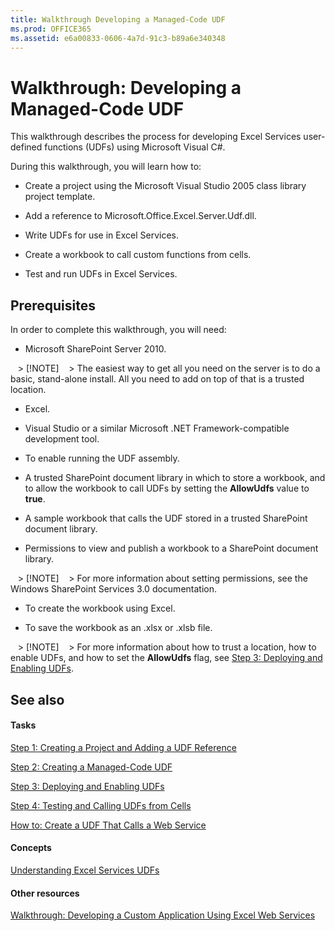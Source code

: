```yaml
---
title: Walkthrough Developing a Managed-Code UDF
ms.prod: OFFICE365
ms.assetid: e6a00833-0606-4a7d-91c3-b89a6e340348
---
```



# Walkthrough: Developing a Managed-Code UDF

This walkthrough describes the process for developing Excel Services user-defined functions (UDFs) using Microsoft Visual C#. 
  
    
    

During this walkthrough, you will learn how to: 
- Create a project using the Microsoft Visual Studio 2005 class library project template. 
    
  
- Add a reference to Microsoft.Office.Excel.Server.Udf.dll. 
    
  
- Write UDFs for use in Excel Services. 
    
  
- Create a workbook to call custom functions from cells. 
    
  
- Test and run UDFs in Excel Services. 
    
  

## Prerequisites

In order to complete this walkthrough, you will need: 
  
    
    

- Microsoft SharePoint Server 2010. 
    
   > [!NOTE]
   > The easiest way to get all you need on the server is to do a basic, stand-alone install. All you need to add on top of that is a trusted location. 
- Excel. 
    
  
- Visual Studio or a similar Microsoft .NET Framework-compatible development tool. 
    
  
- To enable running the UDF assembly. 
    
  
- A trusted SharePoint document library in which to store a workbook, and to allow the workbook to call UDFs by setting the **AllowUdfs** value to **true**. 
    
  
- A sample workbook that calls the UDF stored in a trusted SharePoint document library. 
    
  
- Permissions to view and publish a workbook to a SharePoint document library. 
    
   > [!NOTE]
   > For more information about setting permissions, see the Windows SharePoint Services 3.0 documentation. 
- To create the workbook using Excel. 
    
  
- To save the workbook as an .xlsx or .xlsb file. 
    
   > [!NOTE]
   > For more information about how to trust a location, how to enable UDFs, and how to set the **AllowUdfs** flag, see [Step 3: Deploying and Enabling UDFs](step-3-deploying-and-enabling-udfs.md). 

## See also


#### Tasks


  
    
    
 [Step 1: Creating a Project and Adding a UDF Reference](step-1-creating-a-project-and-adding-a-udf-reference.md)
  
    
    
 [Step 2: Creating a Managed-Code UDF](step-2-creating-a-managed-code-udf.md)
  
    
    
 [Step 3: Deploying and Enabling UDFs](step-3-deploying-and-enabling-udfs.md)
  
    
    
 [Step 4: Testing and Calling UDFs from Cells](step-4-testing-and-calling-udfs-from-cells.md)
  
    
    
 [How to: Create a UDF That Calls a Web Service](how-to-create-a-udf-that-calls-a-web-service.md)
#### Concepts


  
    
    
 [Understanding Excel Services UDFs](understanding-excel-services-udfs.md)
#### Other resources


  
    
    
 [Walkthrough: Developing a Custom Application Using Excel Web Services](walkthrough-developing-a-custom-application-using-excel-web-services.md)
